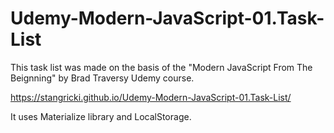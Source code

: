 # Udemy-Modern-JavaScript-01.Task-List

This task list was made on the basis of the "Modern JavaScript From The Beignning" by Brad Traversy Udemy course.

https://stangricki.github.io/Udemy-Modern-JavaScript-01.Task-List/

It uses Materialize library and LocalStorage.